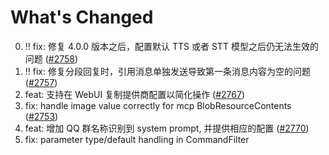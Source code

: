 # What's Changed

0. ‼️ fix: 修复 4.0.0 版本之后，配置默认 TTS 或者 STT 模型之后仍无法生效的问题 ([#2758](https://github.com/Soulter/AstrBot/issues/2758))
1. ‼️ fix: 修复分段回复时，引用消息单独发送导致第一条消息内容为空的问题 ([#2757](https://github.com/Soulter/AstrBot/issues/2757))
2. feat: 支持在 WebUI 复制提供商配置以简化操作 ([#2767](https://github.com/Soulter/AstrBot/issues/2767))
3. fix: handle image value correctly for mcp BlobResourceContents ([#2753](https://github.com/Soulter/AstrBot/issues/2753))
4. feat: 增加 QQ 群名称识别到 system prompt, 并提供相应的配置 ([#2770](https://github.com/Soulter/AstrBot/issues/2770))
5. fix: parameter type/default handling in CommandFilter
